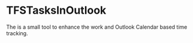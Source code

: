 TFSTasksInOutlook
=================

The is a small tool to enhance the work and Outlook Calendar based time tracking.
